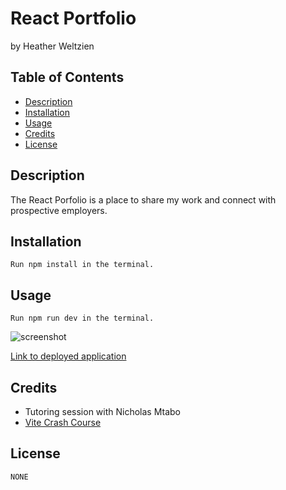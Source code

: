 # React Portfolio
by Heather Weltzien

## Table of Contents
* [Description](#description)
* [Installation](#installation)
* [Usage](#usage)
* [Credits](#credits)
* [License](#license)
    
## Description
   The React Porfolio is a place to share my work and connect with prospective employers. 

## Installation
    Run npm install in the terminal.
    
## Usage
    Run npm run dev in the terminal. 

<img src= "./assets/screenshot.png" alt="screenshot">

<a href="https://hmwportfolio.netlify.app/" target="_blank">Link to deployed application</a>



    
## Credits
<ul>    
    <li>Tutoring session with Nicholas Mtabo</li>
    <li><a href="https://www.youtube.com/watch?v=89NJdbYTgJ8&t=73s" target="_blank">Vite Crash Course</a></li>
</ul>    

## License
    NONE